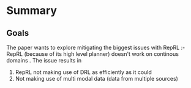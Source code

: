 # Summary

## Goals 
The paper wants to explore mitigating the biggest issues with RepRL :- RepRL (because of its high level planner) doesn't work on continous domains . The issue results in <br>
  1. RepRL not making use of DRL as efficiently as it could
  2. Not making use of multi modal data (data from multiple sources)
